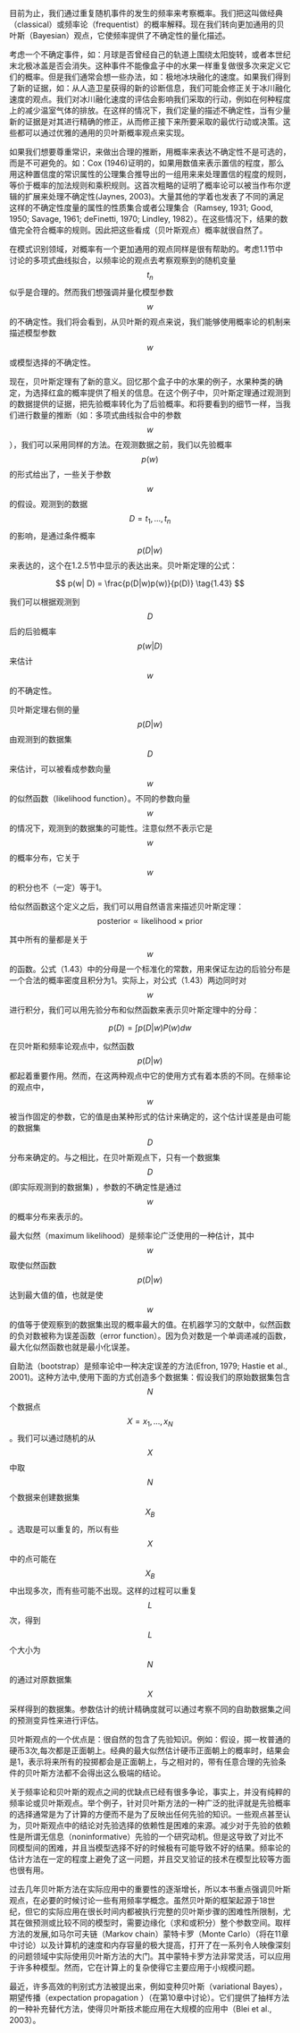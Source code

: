 目前为止，我们通过重复随机事件的发生的频率来考察概率。我们把这叫做经典（classical）或频率论（frequentist）的概率解释。现在我们转向更加通用的贝叶斯（Bayesian）观点，它使频率提供了不确定性的量化描述。    

考虑一个不确定事件，如：月球是否曾经自己的轨道上围绕太阳旋转，或者本世纪末北极冰盖是否会消失。这种事件不能像盒子中的水果一样重复做很多次来定义它们的概率。但是我们通常会想一些办法，如：极地冰块融化的速度。如果我们得到了新的证据，如：从人造卫星获得的新的诊断信息，我们可能会修正关于冰川融化速度的观点。我们对冰川融化速度的评估会影响我们采取的行动，例如在何种程度上的减少温室气体的排放。在这样的情况下，我们定量的描述不确定性，当有少量新的证据是对其进行精确的修正，从而修正接下来所要采取的最优行动或决策。这些都可以通过优雅的通用的贝叶斯概率观点来实现。    

如果我们想要尊重常识，来做出合理的推断，用概率来表达不确定性不是可选的，而是不可避免的。如：Cox (1946)证明的，如果用数值来表示置信的程度，那么用这种置信度的常识属性的公理集合推导出的一组用来来处理置信的程度的规则，等价于概率的加法规则和乘积规则。这首次粗略的证明了概率论可以被当作布尔逻辑的扩展来处理不确定性(Jaynes, 2003)。大量其他的学着也发表了不同的满足这样的不确定性度量的属性的性质集合或者公理集合（Ramsey, 1931; Good, 1950; Savage, 1961; deFinetti, 1970; Lindley,
1982）。在这些情况下，结果的数值完全符合概率的规则。因此把这些看成（贝叶斯观点）概率就很自然了。    

在模式识别领域，对概率有一个更加通用的观点同样是很有帮助的。考虑1.1节中讨论的多项式曲线拟合，以频率论的观点去考察观察到的随机变量$$ t_n $$似乎是合理的。然而我们想强调并量化模型参数$$ w $$的不确定性。我们将会看到，从贝叶斯的观点来说，我们能够使用概率论的机制来描述模型参数$$ w $$或模型选择的不确定性。     

现在，贝叶斯定理有了新的意义。回忆那个盒子中的水果的例子，水果种类的确定，为选择红盒的概率提供了相关的信息。在这个例子中，贝叶斯定理通过观测到的数据提供的证据，把先验概率转化为了后验概率。和将要看到的细节一样，当我们进行数量的推断（如：多项式曲线拟合中的参数$$ w $$），我们可以采用同样的方法。在观测数据之前，我们以先验概率$$ p(w) $$的形式给出了，一些关于参数$$ w $$的假设。观测到的数据$$ D = {t_1,...,t_n}
$$的影响，是通过条件概率$$ p(D|w) $$来表达的，这个在1.2.5节中显示的表达出来。贝叶斯定理的公式：

$$
p(w| D) = \frac{p(D|w)p(w)}{p(D)} \tag{1.43}
$$    

我们可以根据观测到$$ D $$后的后验概率$$ p(w|D) $$来估计$$ w $$的不确定性。    

贝叶斯定理右侧的量$$ p(D|w) $$由观测到的数据集$$ D $$来估计，可以被看成参数向量$$ w $$的似然函数（likelihood function）。不同的参数向量$$ w $$的情况下，观测到的数据集的可能性。注意似然不表示它是$$ w $$的概率分布，它关于$$ w $$的积分也不（一定）等于1。     

给似然函数这个定义之后，我们可以用自然语言来描述贝叶斯定理：    
$$
\text{posterior} \propto \text{likelihood} × \text{prior} \tag{1.44}
$$

其中所有的量都是关于$$ w $$的函数。公式（1.43）中的分母是一个标准化的常数，用来保证左边的后验分布是一个合法的概率密度且积分为1。实际上，对公式（1.43）两边同时对$$ w $$进行积分，我们可以用先验分布和似然函数来表示贝叶斯定理中的分母：    

$$ p(D) = \int p(D|w)P(w)dw \tag{1.45} $$

在贝叶斯和频率论观点中，似然函数$$ p(D|w) $$都起着重要作用。然而，在这两种观点中它的使用方式有着本质的不同。在频率论的观点中，$$ w $$被当作固定的参数，它的值是由某种形式的估计来确定的，这个估计误差是由可能的数据集$$ D $$分布来确定的。与之相比，在贝叶斯观点下，只有一个数据集$$ D $$(即实际观测到的数据集) ，参数的不确定性是通过$$ w $$的概率分布来表示的。    


最大似然（maximum likelihood）是频率论广泛使用的一种估计，其中$$ w $$取使似然函数$$ p(D|w) $$达到最大值的值，也就是使$$ w $$的值等于使观察到的数据集出现的概率最大的值。在机器学习的文献中，似然函数的负对数被称为误差函数（error function）。因为负对数是一个单调递减的函数，最大化似然函数也就是最小化误差。    

自助法（bootstrap）是频率论中一种决定误差的方法(Efron, 1979; Hastie et al., 2001)。这种方法中,使用下面的方式创造多个数据集：假设我们的原始数据集包含$$ N $$个数据点$$ X = {x_1,...,x_N} $$。我们可以通过随机的从$$ X $$中取$$ N $$个数据来创建数据集$$ X_B $$。选取是可以重复的，所以有些$$ X $$中的点可能在$$ X_B $$中出现多次，而有些可能不出现。这样的过程可以重复$$ L $$次，得到$$ L $$个大小为$$ N $$的通过对原数据集$$ X
$$采样得到的数据集。参数估计的统计精确度就可以通过考察不同的自助数据集之间的预测变异性来进行评估。    

贝叶斯观点的一个优点是：很自然的包含了先验知识。例如：假设，掷一枚普通的硬币3次,每次都是正面朝上。经典的最大似然估计硬币正面朝上的概率时，结果会是1，表示将来所有的投掷都会是正面朝上，与之相对的，带有任意合理的先验条件的贝叶斯方法都不会得出这么极端的结论。     

关于频率论和贝叶斯的观点之间的优缺点已经有很多争论，事实上，并没有纯粹的频率论或贝叶斯观点。举个例子，针对贝叶斯方法的一种广泛的批评就是先验概率的选择通常是为了计算的方便而不是为了反映出任何先验的知识。一些观点甚至认为，贝叶斯观点中的结论对先验选择的依赖性是困难的来源。减少对于先验的依赖性是所谓无信息（noninformative）先验的一个研究动机。但是这导致了对比不同模型间的困难，并且当模型选择不好的时候极有可能导致不好的结果。频率论的估计方法在一定的程度上避免了这一问题，并且交叉验证的技术在模型比较等方面也很有用。    

过去几年贝叶斯方法在实际应用中的重要性的逐渐增长，所以本书重点强调贝叶斯观点，在必要的时候讨论一些有用频率学概念。虽然贝叶斯的框架起源于18世纪，但它的实际应用在很长时间内都被执行完整的贝叶斯步骤的困难性所限制，尤其在做预测或比较不同的模型时，需要边缘化（求和或积分）整个参数空间。取样方法的发展,如马尔可夫链（Markov chain）蒙特卡罗（Monte
Carlo）（将在11章中讨论）以及计算机的速度和内存容量的极大提高，打开了在一系列令人映像深刻的问题领域中实际使用贝叶斯方法的大门。其中蒙特卡罗方法非常灵活，可以应用于许多种模型。然而，它在计算上的复杂使得它主要应用于小规模问题。    

最近，许多高效的判别式方法被提出来，例如变种贝叶斯（variational Bayes），期望传播（expectation propagation ）（在第10章中讨论）。它们提供了抽样方法的一种补充替代方法，使得贝叶斯技术能应用在大规模的应用中（Blei et al., 2003）。

